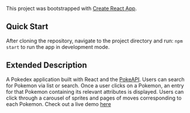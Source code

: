 This project was bootstrapped with [Create React App](https://github.com/facebook/create-react-app).


## Quick Start
After cloning the repository, navigate to the project directory and run: `npm start` to run the app in development mode.


## Extended Description
A Pokedex application built with React and the [PokeAPI](https://pokeapi.co/). Users can search for Pokemon via list or search. Once a user clicks on a Pokemon, an entry for that Pokemon containing its relevant attributes is displayed. Users can click through a carousel of sprites and pages of moves corresponding to each Pokemon. Check out a live demo [here](https://patricksanfiel.github.io/Pokedex/)

